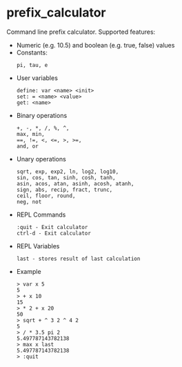 # prefix_calculator
Command line prefix calculator. Supported features:
- Numeric (e.g. 10.5) and boolean (e.g. true, false) values
- Constants:
  ```
  pi, tau, e
  ```
- User variables
  ```
  define: var <name> <init>
  set: = <name> <value>
  get: <name>
  ```
- Binary operations
  ```
  +, -, *, /, %, ^,
  max, min,
  ==, !=, <, <=, >, >=,
  and, or
  ```
- Unary operations
  ```
  sqrt, exp, exp2, ln, log2, log10,
  sin, cos, tan, sinh, cosh, tanh,
  asin, acos, atan, asinh, acosh, atanh,
  sign, abs, recip, fract, trunc,
  ceil, floor, round,
  neg, not
  ```
- REPL Commands
  ```
  :quit - Exit calculator
  ctrl-d - Exit calculator
  ```
- REPL Variables
  ```
  last - stores result of last calculation
  ```
- Example
  ```
  > var x 5
  5
  > + x 10
  15
  > * 2 + x 20
  50
  > sqrt + ^ 3 2 ^ 4 2
  5
  > / * 3.5 pi 2
  5.497787143782138
  > max x last
  5.497787143782138
  > :quit
  ```
